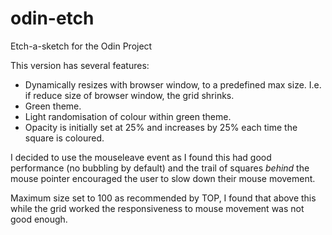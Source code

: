 # odin-etch
Etch-a-sketch for the Odin Project

This version has several features:
- Dynamically resizes with browser window, to a predefined max size. I.e. if reduce size of browser window, the grid shrinks.
- Green theme.
- Light randomisation of colour within green theme.
- Opacity is initially set at 25% and increases by 25% each time the square is coloured.

I decided to use the mouseleave event as I found this had good performance (no bubbling by default) and the trail of squares *behind* the mouse pointer encouraged the user to slow down their mouse movement.

Maximum size set to 100 as recommended by TOP, I found that above this while the grid worked the responsiveness to mouse movement was not good enough.